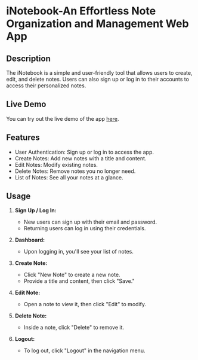 # iNotebook-An Effortless Note Organization and Management Web App


## Description

The iNotebook is a simple and user-friendly tool that  allows users to create, edit, and delete notes. Users can also sign up or log in to their accounts to access their personalized notes.

## Live Demo

You can try out the live demo of the app [here](https://i-notebook-front-end.vercel.app/login).

## Features

- User Authentication: Sign up or log in to access the app.
- Create Notes: Add new notes with a title and content.
- Edit Notes: Modify existing notes.
- Delete Notes: Remove notes you no longer need.
- List of Notes: See all your notes at a glance.


## Usage

1. **Sign Up / Log In:**
   - New users can sign up with their email and password.
   - Returning users can log in using their credentials.

2. **Dashboard:**
   - Upon logging in, you'll see your list of notes.

3. **Create Note:**
   - Click "New Note" to create a new note.
   - Provide a title and content, then click "Save."

4. **Edit Note:**
   - Open a note to view it, then click "Edit" to modify.

5. **Delete Note:**
   - Inside a note, click "Delete" to remove it.

6. **Logout:**
   - To log out, click "Logout" in the navigation menu.
